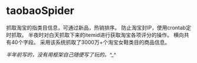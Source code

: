 # taobaoSpider
抓取淘宝的指类目信息，可通过新品，热销排序。
防止淘宝封IP，使用crontab定时抓取。
半夜时对白天抓取下来的itemid进行获取淘宝各项评分的操作。
横向共有40个字段。
采用该系统抓取了3000万+个淘宝女鞋类目的商品信息。

*半年前写的，没有用框架自己随便写了玩的。^_^*
